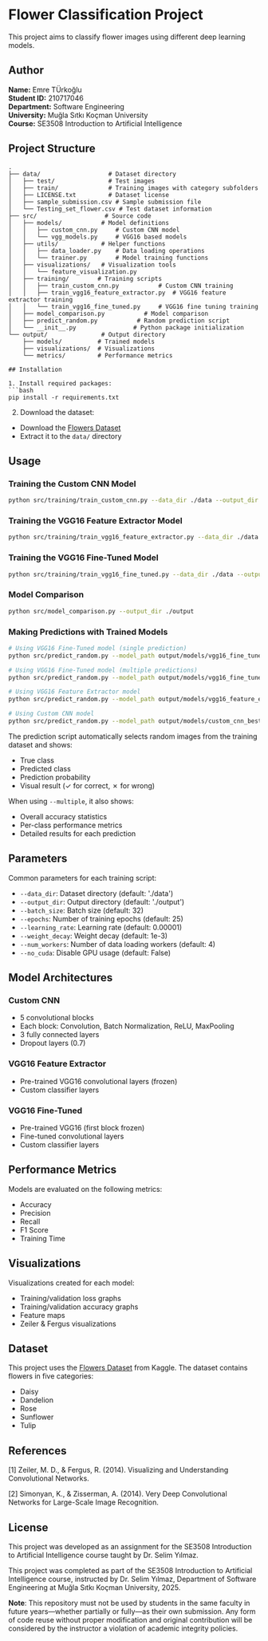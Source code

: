 # Flower Classification Project

This project aims to classify flower images using different deep learning models.

## Author
**Name:** Emre TÜrkoğlu  
**Student ID:** 210717046  
**Department:** Software Engineering  
**University:** Muğla Sıtkı Koçman University  
**Course:** SE3508 Introduction to Artificial Intelligence

## Project Structure

```
.
├── data/                   # Dataset directory
│   ├── test/               # Test images
│   ├── train/              # Training images with category subfolders
│   ├── LICENSE.txt         # Dataset license
│   ├── sample_submission.csv # Sample submission file
│   └── Testing_set_flower.csv # Test dataset information
├── src/                   # Source code
│   ├── models/           # Model definitions
│   │   ├── custom_cnn.py     # Custom CNN model
│   │   └── vgg_models.py     # VGG16 based models
│   ├── utils/            # Helper functions
│   │   ├── data_loader.py    # Data loading operations
│   │   └── trainer.py        # Model training functions
│   ├── visualizations/   # Visualization tools
│   │   └── feature_visualization.py
│   ├── training/        # Training scripts
│   │   ├── train_custom_cnn.py           # Custom CNN training
│   │   ├── train_vgg16_feature_extractor.py  # VGG16 feature extractor training
│   │   └── train_vgg16_fine_tuned.py     # VGG16 fine tuning training
│   ├── model_comparison.py           # Model comparison
│   ├── predict_random.py           # Random prediction script
│   └── __init__.py                # Python package initialization
└── output/               # Output directory
    ├── models/          # Trained models
    ├── visualizations/  # Visualizations
    └── metrics/         # Performance metrics

## Installation

1. Install required packages:
```bash
pip install -r requirements.txt
```

2. Download the dataset:
- Download the [Flowers Dataset](https://www.kaggle.com/datasets/imsparsh/flowers-dataset/data)
- Extract it to the `data/` directory

## Usage

### Training the Custom CNN Model
```bash
python src/training/train_custom_cnn.py --data_dir ./data --output_dir ./output --batch_size 64 --epochs 35
```

### Training the VGG16 Feature Extractor Model
```bash
python src/training/train_vgg16_feature_extractor.py --data_dir ./data --output_dir ./output --batch_size 64 --epochs 35
```

### Training the VGG16 Fine-Tuned Model
```bash
python src/training/train_vgg16_fine_tuned.py --data_dir ./data --output_dir ./output --batch_size 64 --epochs 35
```

### Model Comparison
```bash
python src/model_comparison.py --output_dir ./output
```

### Making Predictions with Trained Models
```bash
# Using VGG16 Fine-Tuned model (single prediction)
python src/predict_random.py --model_path output/models/vgg16_fine_tuned_best.pth --model_type vgg16_fine_tuned

# Using VGG16 Fine-Tuned model (multiple predictions)
python src/predict_random.py --model_path output/models/vgg16_fine_tuned_best.pth --model_type vgg16_fine_tuned --multiple --num_predictions 20

# Using VGG16 Feature Extractor model
python src/predict_random.py --model_path output/models/vgg16_feature_extractor_best.pth --model_type vgg16_feature_extractor

# Using Custom CNN model
python src/predict_random.py --model_path output/models/custom_cnn_best.pth --model_type custom_cnn
```

The prediction script automatically selects random images from the training dataset and shows:
- True class
- Predicted class
- Prediction probability
- Visual result (✓ for correct, ✗ for wrong)

When using `--multiple`, it also shows:
- Overall accuracy statistics
- Per-class performance metrics
- Detailed results for each prediction

## Parameters

Common parameters for each training script:

- `--data_dir`: Dataset directory (default: './data')
- `--output_dir`: Output directory (default: './output')
- `--batch_size`: Batch size (default: 32)
- `--epochs`: Number of training epochs (default: 25)
- `--learning_rate`: Learning rate (default: 0.00001)
- `--weight_decay`: Weight decay (default: 1e-3)
- `--num_workers`: Number of data loading workers (default: 4)
- `--no_cuda`: Disable GPU usage (default: False)

## Model Architectures

### Custom CNN
- 5 convolutional blocks
- Each block: Convolution, Batch Normalization, ReLU, MaxPooling
- 3 fully connected layers
- Dropout layers (0.7)

### VGG16 Feature Extractor
- Pre-trained VGG16 convolutional layers (frozen)
- Custom classifier layers

### VGG16 Fine-Tuned
- Pre-trained VGG16 (first block frozen)
- Fine-tuned convolutional layers
- Custom classifier layers

## Performance Metrics

Models are evaluated on the following metrics:
- Accuracy
- Precision
- Recall
- F1 Score
- Training Time

## Visualizations

Visualizations created for each model:
- Training/validation loss graphs
- Training/validation accuracy graphs
- Feature maps
- Zeiler & Fergus visualizations

## Dataset

This project uses the [Flowers Dataset](https://www.kaggle.com/datasets/imsparsh/flowers-dataset/data) from Kaggle. The dataset contains flowers in five categories:

- Daisy
- Dandelion
- Rose
- Sunflower
- Tulip

## References

[1] Zeiler, M. D., & Fergus, R. (2014). Visualizing and Understanding Convolutional Networks.

[2] Simonyan, K., & Zisserman, A. (2014). Very Deep Convolutional Networks for Large-Scale Image Recognition.

## License

This project was developed as an assignment for the SE3508 Introduction to Artificial Intelligence course taught by Dr. Selim Yılmaz.

This project was completed as part of the SE3508 Introduction to Artificial Intelligence course, instructed by Dr. Selim Yılmaz, Department of Software Engineering at Muğla Sıtkı Koçman University, 2025.

**Note**: This repository must not be used by students in the same faculty in future years—whether partially or fully—as their own submission. Any form of code reuse without proper modification and original contribution will be considered by the instructor a violation of academic integrity policies.
